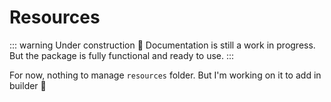 # Resources

::: warning Under construction 🚧
Documentation is still a work in progress. But the package is fully functional and ready to use.
:::

For now, nothing to manage `resources` folder. But I'm working on it to add in builder 🚀
